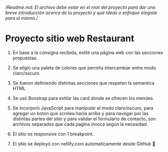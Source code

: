 
/*Readme.md: El archivo debe estar en el root del proyecto para dar una breve
introducción acerca de tu proyecto y qué ideas o enfoque elegiste para el mismo.*/

# Proyecto sitio web Restaurant

1. En base a la consigna recibida, estilé una página web con las secciones propuestas.

2. Se eligió una paleta de colores que permita intercambiar entre modo claro/oscuro.

3. Se fueron definiendo distintas secciones que respeten la semantica HTML

4. Se usó Boostrap para estilar las card donde se ofrecen los menúes.

5. Se incorporó JavaScript para manipular el modo claro/oscuro, para agregar un boton que scrolea hacia arriba y para navegar por las distintas partes del sitio y para validar el formulario de contacto, son archivos separados que cada pagina invoca según la necesidad.

6. El sitio es responsive con 1 breakpoint.

7. El sitio se deployó con netlify.com automaticamente desde GitHub 🚀
